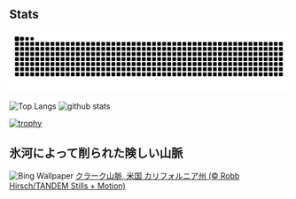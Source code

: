 ## Stats
<picture>
  <source media="(prefers-color-scheme: dark)" srcset="https://raw.githubusercontent.com/ba230t/ba230t/output/github-contribution-grid-snake-dark.svg">
  <source media="(prefers-color-scheme: light)" srcset="https://raw.githubusercontent.com/ba230t/ba230t/output/github-contribution-grid-snake.svg">
  <img alt="github contribution grid snake animation" src="https://raw.githubusercontent.com/ba230t/ba230t/output/github-contribution-grid-snake.svg">
</picture>

<p align="left">
  <img alt="Top Langs" height="150px" src="https://github-readme-stats.vercel.app/api/top-langs/?username=ba230t&layout=compact&theme=transparent" />
  <img alt="github stats" height="150px" src="https://github-readme-stats.vercel.app/api?username=ba230t&theme=transparent" />
</p>

[![trophy](https://github-profile-trophy.vercel.app/?username=ba230t&theme=transparent&column=7)](https://github.com/ryo-ma/github-profile-trophy)


<!-- Bing Wallpaper Start -->
## 氷河によって削られた険しい山脈
![Bing Wallpaper](https://www.bing.com/th?id=OHR.YosemiteClark_JA-JP6457719277_1920x1080.jpg&rf=LaDigue_1920x1080.jpg&pid=hp)
[クラーク山脈, 米国 カリフォルニア州 (© Robb Hirsch/TANDEM Stills + Motion)](https://www.bing.com/search?q=%E3%82%AF%E3%83%A9%E3%83%BC%E3%82%AF%E5%B1%B1%E8%84%88&form=hpcapt&filters=HpDate%3a%2220250930_1500%22)
<!-- Bing Wallpaper End -->
